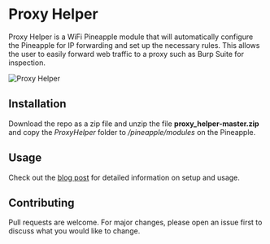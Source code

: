 # Proxy Helper

Proxy Helper is a WiFi Pineapple module that will automatically configure the Pineapple for IP forwarding and set up the necessary rules. This allows the user to easily forward web traffic to a proxy such as Burp Suite for inspection.

![Proxy Helper](../assets/images/proxy_helper.png?raw=true)

## Installation

Download the repo as a zip file and unzip the file **proxy_helper-master.zip** and copy the *ProxyHelper* folder to */pineapple/modules* on the Pineapple.

## Usage

Check out the [blog post](https://www.trustedsec.com/blog/introducing-proxy-helper-a-new-wifi-pineapple-module) for detailed information on setup and usage.

## Contributing
Pull requests are welcome. For major changes, please open an issue first to discuss what you would like to change.
